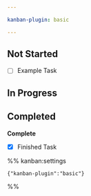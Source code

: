 ```yaml
---

kanban-plugin: basic

---
```


## Not Started

- [ ] Example Task


## In Progress



## Completed

**Complete**
- [x] Finished Task




%% kanban:settings
```
{"kanban-plugin":"basic"}
```
%%